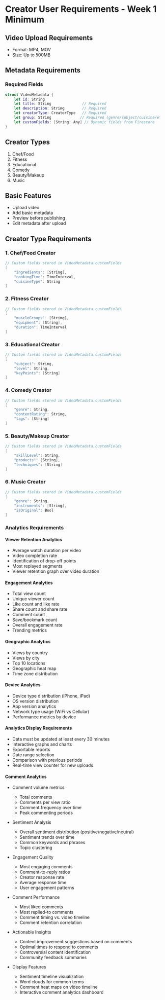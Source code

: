 # Creator User Requirements - Week 1 Minimum

## Video Upload Requirements
- Format: MP4, MOV
- Size: Up to 500MB

## Metadata Requirements
### Required Fields
```swift
struct VideoMetadata {
    let id: String
    let title: String              // Required
    let description: String        // Required
    let creatorType: CreatorType   // Required
    let group: String             // Required (genre/subject/cuisine/etc)
    let customFields: [String: Any] // Dynamic fields from Firestore
}
```

## Creator Types
1. Chef/Food
2. Fitness
3. Educational
4. Comedy
5. Beauty/Makeup
6. Music

## Basic Features
- Upload video
- Add basic metadata
- Preview before publishing
- Edit metadata after upload

## Creator Type Requirements

### 1. Chef/Food Creator
```swift
// Custom fields stored in VideoMetadata.customFields
[
    "ingredients": [String],
    "cookingTime": TimeInterval,
    "cuisineType": String
]
```

### 2. Fitness Creator
```swift
// Custom fields stored in VideoMetadata.customFields
[
    "muscleGroups": [String],
    "equipment": [String],
    "duration": TimeInterval
]
```

### 3. Educational Creator
```swift
// Custom fields stored in VideoMetadata.customFields
[
    "subject": String,
    "level": String,
    "keyPoints": [String]
]
```

### 4. Comedy Creator
```swift
// Custom fields stored in VideoMetadata.customFields
[
    "genre": String,
    "contentRating": String,
    "tags": [String]
]
```

### 5. Beauty/Makeup Creator
```swift
// Custom fields stored in VideoMetadata.customFields
[
    "skillLevel": String,
    "products": [String],
    "techniques": [String]
]
```

### 6. Music Creator
```swift
// Custom fields stored in VideoMetadata.customFields
[
    "genre": String,
    "instruments": [String],
    "isOriginal": Bool
]
```

### Analytics Requirements

#### Viewer Retention Analytics
- Average watch duration per video
- Video completion rate
- Identification of drop-off points
- Most replayed segments
- Viewer retention graph over video duration

#### Engagement Analytics
- Total view count
- Unique viewer count
- Like count and like rate
- Share count and share rate
- Comment count
- Save/bookmark count
- Overall engagement rate
- Trending metrics

#### Geographic Analytics
- Views by country
- Views by city
- Top 10 locations
- Geographic heat map
- Time zone distribution

#### Device Analytics
- Device type distribution (iPhone, iPad)
- OS version distribution
- App version analytics
- Network type usage (WiFi vs Cellular)
- Performance metrics by device

#### Analytics Display Requirements
- Data must be updated at least every 30 minutes
- Interactive graphs and charts
- Exportable reports
- Date range selection
- Comparison with previous periods
- Real-time view counter for new uploads

#### Comment Analytics
- Comment volume metrics
  - Total comments
  - Comments per view ratio
  - Comment frequency over time
  - Peak commenting periods

- Sentiment Analysis
  - Overall sentiment distribution (positive/negative/neutral)
  - Sentiment trends over time
  - Common keywords and phrases
  - Topic clustering

- Engagement Quality
  - Most engaging comments
  - Comment-to-reply ratios
  - Creator response rate
  - Average response time
  - User engagement patterns

- Comment Performance
  - Most liked comments
  - Most replied-to comments
  - Comment timing vs. video timeline
  - Comment retention correlation

- Actionable Insights
  - Content improvement suggestions based on comments
  - Optimal times to respond to comments
  - Controversial content identification
  - Community feedback summaries

- Display Features
  - Sentiment timeline visualization
  - Word clouds for common terms
  - Comment heat maps on video timeline
  - Interactive comment analytics dashboard

